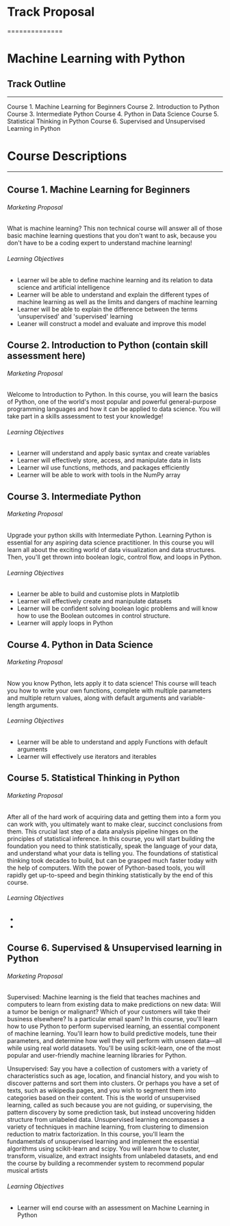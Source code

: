 
# Track Proposal
==============

# Machine Learning with Python


## Track Outline
-------------

Course 1. Machine Learning for Beginners 
Course 2. Introduction to Python 
Course 3. Intermediate Python 
Course 4. Python in Data Science
Course 5. Statistical Thinking in Python
Course 6. Supervised and Unsupervised Learning in Python

# Course Descriptions
-------------------

## Course 1. Machine Learning for Beginners

###### Marketing Proposal

What is machine learning? This non technical course will answer all of those basic machine learning questions that you don't want to ask, because you don't have to be a coding expert to understand machine learning! 

###### Learning Objectives

* Learner wil be able to define machine learning and its relation to data science and artificial intelligence
* Learner will be able to understand and explain the different types of machine learning as well as the limits and dangers of machine learning
* Learner will be able to explain the difference between the terms 'unsupervised' and 'supervised' learning
* Leaner will construct a model and evaluate and improve this model

## Course 2. Introduction to Python (contain skill assessment here)

###### Marketing Proposal

Welcome to Introduction to Python. In this course, you will learn the basics of Python, one of the world's most popular and powerful general-purpose programming languages and how it can be applied to data science. You will take part in a skills assessment to test your knowledge!

###### Learning Objectives

* Learner will understand and apply basic syntax and create variables
* Learner will effectively store, access, and manipulate data in lists
* Learner wil use functions, methods, and packages efficiently 
* Learner will be able to work with tools in the NumPy array

## Course 3. Intermediate Python 

###### Marketing Proposal

Upgrade your python skills with Intermediate Python. Learning Python is essential for any aspiring data science practitioner. In this course you will learn all about the exciting world of data visualization and data structures. Then, you'll get thrown into boolean logic, control flow, and loops in Python.

###### Learning Objectives

* Learner be able to build and customise plots in Matplotlib
* Learner will effectively create and manipulate datasets
* Learner will be confident solving boolean logic problems and will know how to use the Boolean outcomes in control structure.
* Learner will apply loops in Python

## Course 4. Python in Data Science 

###### Marketing Proposal

Now you know Python, lets apply it to data science! This course will teach you how to write your own functions, complete with multiple parameters and multiple return values, along with default arguments and variable-length arguments. 

###### Learning Objectives

* Learner will be able to understand and apply Functions with default arguments
* Learner will effectively use iterators and iterables

## Course 5. Statistical Thinking in Python

###### Marketing Proposal

After all of the hard work of acquiring data and getting them into a form you can work with, you ultimately want to make clear, succinct conclusions from them. This crucial last step of a data analysis pipeline hinges on the principles of statistical inference. In this course, you will start building the foundation you need to think statistically, speak the language of your data, and understand what your data is telling you. The foundations of statistical thinking took decades to build, but can be grasped much faster today with the help of computers. With the power of Python-based tools, you will rapidly get up-to-speed and begin thinking statistically by the end of this course.

###### Learning Objectives

* 
*

## Course 6. Supervised & Unsupervised learning in Python

###### Marketing Proposal

Supervised: Machine learning is the field that teaches machines and computers to learn from existing data to make predictions on new data: Will a tumor be benign or malignant? Which of your customers will take their business elsewhere? Is a particular email spam? In this course, you'll learn how to use Python to perform supervised learning, an essential component of machine learning. You'll learn how to build predictive models, tune their parameters, and determine how well they will perform with unseen data—all while using real world datasets. You'll be using scikit-learn, one of the most popular and user-friendly machine learning libraries for Python.

Unsupervised: Say you have a collection of customers with a variety of characteristics such as age, location, and financial history, and you wish to discover patterns and sort them into clusters. Or perhaps you have a set of texts, such as wikipedia pages, and you wish to segment them into categories based on their content. This is the world of unsupervised learning, called as such because you are not guiding, or supervising, the pattern discovery by some prediction task, but instead uncovering hidden structure from unlabeled data. Unsupervised learning encompasses a variety of techniques in machine learning, from clustering to dimension reduction to matrix factorization. In this course, you'll learn the fundamentals of unsupervised learning and implement the essential algorithms using scikit-learn and scipy. You will learn how to cluster, transform, visualize, and extract insights from unlabeled datasets, and end the course by building a recommender system to recommend popular musical artists




###### Learning Objectives

* Learner will end course with an assessment on Machine Learning in Python



